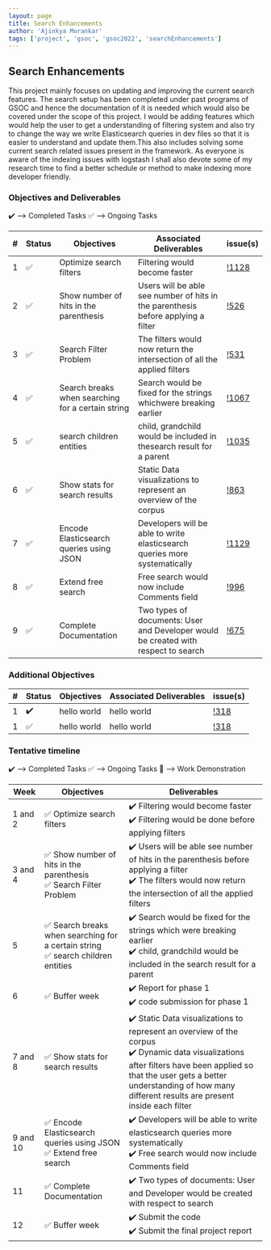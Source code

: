 ```yaml
---
layout: page
title: Search Enhancements
author: 'Ajinkya Morankar'
tags: ['project', 'gsoc', 'gsoc2022', 'searchEnhancements']
---
```



## Search Enhancements

This project mainly focuses on updating and improving
the current search features. The search setup has been
completed under past programs of GSOC and hence the
documentation of it is needed which would also be
covered under the scope of this project. I would be
adding features which would help the user to get a 
understanding of filtering system and also try to change
the way we write Elasticsearch queries in dev files so that it
is easier to understand and update them.This also includes solving 
some current search related issues present in the framework. As 
everyone is aware of the indexing issues with logstash I shall also 
devote some of my research time to find a better schedule or method 
to make indexing more developer friendly.     

### Objectives and Deliverables

:heavy_check_mark: --> Completed Tasks  :white_check_mark: --> Ongoing Tasks

| \# | Status  | Objectives                    | Associated Deliverables         | issue(s) |
| --- | --- | ----------------------------- | ---------------------------------------------- | -------- |
| 1 |:white_check_mark:|  Optimize search filters |  Filtering would become faster | [!1128](https://gitlab.com/cdli/framework/-/issues/1128) |
| 2 |:white_check_mark:|  Show number of hits in the parenthesis | Users will be able see number of hits in the parenthesis before applying a filter | [!526](https://gitlab.com/cdli/framework/-/issues/526) |
| 3 |:white_check_mark:|  Search Filter Problem |  The filters would now return the intersection of all the applied filters | [!531](https://gitlab.com/cdli/framework/-/issues/531) |
| 4 |:white_check_mark:|  Search breaks when searching for a certain string | Search would be fixed for the strings whichwere breaking earlier | [!1067](https://gitlab.com/cdli/framework/-/issues/1067) |
| 5 |:white_check_mark:|   search children entities |  child, grandchild would be included in thesearch result for a parent | [!1035](https://gitlab.com/cdli/framework/-/issues/1035) |
| 6 |:white_check_mark:|  Show stats for search results | Static Data visualizations to represent an overview of the corpus | [!863](https://gitlab.com/cdli/framework/-/issues/863) |
| 7 |:white_check_mark:|  Encode Elasticsearch queries using JSON |  Developers will be able to write elasticsearch queries more systematically | [!1129](https://gitlab.com/cdli/framework/-/issues/1129) |
| 8 |:white_check_mark:|   Extend free search | Free search would now include Comments field | [!996](https://gitlab.com/cdli/framework/-/issues/996) |
| 9 |:white_check_mark:|   Complete Documentation | Two types of documents: User and Developer would be created with respect to search | [!675](https://gitlab.com/cdli/framework/-/issues/675) |

### Additional Objectives

| \# | Status  | Objectives         | Associated Deliverables                                             | issue(s) |
| --- | --- | ------------------ | ------------------------------------------------------------------- | -------- |
| 1 | :heavy_check_mark: | hello world  | hello world |    [!318]()     |
| 1 | :white_check_mark: | hello world  | hello world |    [!318]()     |


### Tentative timeline

:heavy_check_mark: --> Completed Tasks  :white_check_mark: --> Ongoing Tasks  :raised_hands: --> Work Demonstration

| Week  |Objectives | Deliverables |
|---|---|---|
|1 and 2| :white_check_mark: Optimize search filters  |  :heavy_check_mark: Filtering would become faster <br/> :heavy_check_mark: Filtering would be done before applying filters|
|3 and 4| :white_check_mark: Show number of hits in the parenthesis <br/> :white_check_mark: Search Filter Problem  |  :heavy_check_mark: Users will be able see number of hits in the parenthesis before applying a filter <br/> :heavy_check_mark: The filters would now return the intersection of all the applied filters|
|5| :white_check_mark: Search breaks when searching for a certain string <br/> :white_check_mark: search children entities |  :heavy_check_mark: Search would be fixed for the strings which were breaking earlier <br/> :heavy_check_mark: child, grandchild would be included in the search result for a parent |
|6| :white_check_mark: Buffer week  |  :heavy_check_mark: Report for phase 1 <br/> :heavy_check_mark: code submission for phase 1|
|7 and 8| :white_check_mark: Show stats for search results  |  :heavy_check_mark: Static Data visualizations to represent an overview of the corpus <br/> :heavy_check_mark: Dynamic data visualizations after filters have been applied so that the user gets a better understanding of how many different results are present inside each filter|
|9 and 10| :white_check_mark: Encode Elasticsearch queries using JSON <br/> :white_check_mark: Extend free search |  :heavy_check_mark: Developers will be able to write elasticsearch queries more systematically <br/> :heavy_check_mark: Free search would now include Comments field|
|11| :white_check_mark: Complete Documentation  |  :heavy_check_mark: Two types of documents: User and Developer would be created with respect to search|
|12| :white_check_mark: Buffer week |  :heavy_check_mark: Submit the code <br/> :heavy_check_mark: Submit the final project report|
